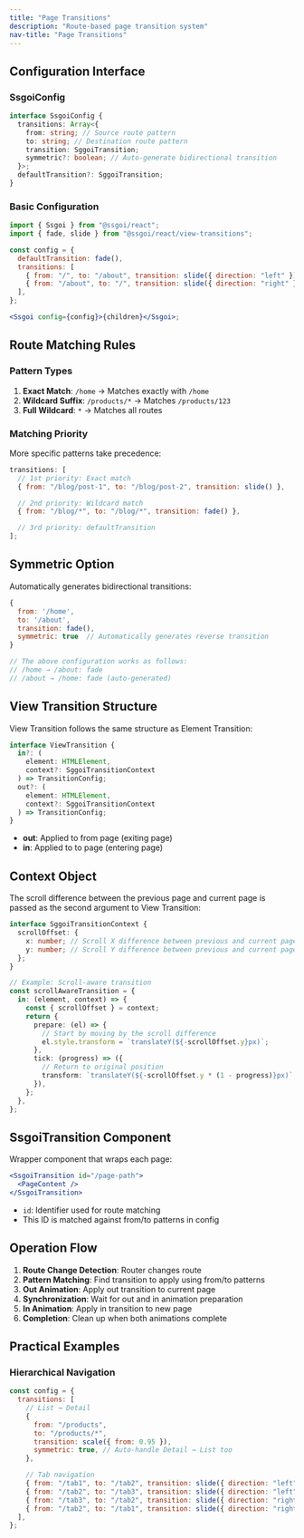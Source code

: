```yaml
---
title: "Page Transitions"
description: "Route-based page transition system"
nav-title: "Page Transitions"
---
```


## Configuration Interface

### SsgoiConfig

```typescript
interface SsgoiConfig {
  transitions: Array<{
    from: string; // Source route pattern
    to: string; // Destination route pattern
    transition: SggoiTransition;
    symmetric?: boolean; // Auto-generate bidirectional transition
  }>;
  defaultTransition?: SggoiTransition;
}
```

### Basic Configuration

```jsx
import { Ssgoi } from "@ssgoi/react";
import { fade, slide } from "@ssgoi/react/view-transitions";

const config = {
  defaultTransition: fade(),
  transitions: [
    { from: "/", to: "/about", transition: slide({ direction: "left" }) },
    { from: "/about", to: "/", transition: slide({ direction: "right" }) },
  ],
};

<Ssgoi config={config}>{children}</Ssgoi>;
```

## Route Matching Rules

### Pattern Types

1. **Exact Match**: `/home` → Matches exactly with `/home`
2. **Wildcard Suffix**: `/products/*` → Matches `/products/123`
3. **Full Wildcard**: `*` → Matches all routes

### Matching Priority

More specific patterns take precedence:

```javascript
transitions: [
  // 1st priority: Exact match
  { from: "/blog/post-1", to: "/blog/post-2", transition: slide() },

  // 2nd priority: Wildcard match
  { from: "/blog/*", to: "/blog/*", transition: fade() },

  // 3rd priority: defaultTransition
];
```

## Symmetric Option

Automatically generates bidirectional transitions:

```javascript
{
  from: '/home',
  to: '/about',
  transition: fade(),
  symmetric: true  // Automatically generates reverse transition
}

// The above configuration works as follows:
// /home → /about: fade
// /about → /home: fade (auto-generated)
```

## View Transition Structure

View Transition follows the same structure as Element Transition:

```typescript
interface ViewTransition {
  in?: (
    element: HTMLElement,
    context?: SggoiTransitionContext
  ) => TransitionConfig;
  out?: (
    element: HTMLElement,
    context?: SggoiTransitionContext
  ) => TransitionConfig;
}
```

- **out**: Applied to from page (exiting page)
- **in**: Applied to to page (entering page)

## Context Object

The scroll difference between the previous page and current page is passed as the second argument to View Transition:

```typescript
interface SggoiTransitionContext {
  scrollOffset: {
    x: number; // Scroll X difference between previous and current page
    y: number; // Scroll Y difference between previous and current page
  };
}

// Example: Scroll-aware transition
const scrollAwareTransition = {
  in: (element, context) => {
    const { scrollOffset } = context;
    return {
      prepare: (el) => {
        // Start by moving by the scroll difference
        el.style.transform = `translateY(${-scrollOffset.y}px)`;
      },
      tick: (progress) => ({
        // Return to original position
        transform: `translateY(${-scrollOffset.y * (1 - progress)}px)`,
      }),
    };
  },
};
```

## SsgoiTransition Component

Wrapper component that wraps each page:

```jsx
<SsgoiTransition id="/page-path">
  <PageContent />
</SsgoiTransition>
```

- `id`: Identifier used for route matching
- This ID is matched against from/to patterns in config

## Operation Flow

1. **Route Change Detection**: Router changes route
2. **Pattern Matching**: Find transition to apply using from/to patterns
3. **Out Animation**: Apply out transition to current page
4. **Synchronization**: Wait for out and in animation preparation
5. **In Animation**: Apply in transition to new page
6. **Completion**: Clean up when both animations complete

## Practical Examples

### Hierarchical Navigation

```javascript
const config = {
  transitions: [
    // List → Detail
    {
      from: "/products",
      to: "/products/*",
      transition: scale({ from: 0.95 }),
      symmetric: true, // Auto-handle Detail → List too
    },

    // Tab navigation
    { from: "/tab1", to: "/tab2", transition: slide({ direction: "left" }) },
    { from: "/tab2", to: "/tab3", transition: slide({ direction: "left" }) },
    { from: "/tab3", to: "/tab2", transition: slide({ direction: "right" }) },
    { from: "/tab2", to: "/tab1", transition: slide({ direction: "right" }) },
  ],
};
```
